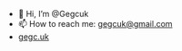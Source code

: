 - 👋 Hi, I’m @Gegcuk
- 📫 How to reach me: gegcuk@gmail.com
- <a href="gegc.uk">gegc.uk</a>

<!---
Gegcuk/Gegcuk is a ✨ special ✨ repository because its `README.md` (this file) appears on your GitHub profile.
You can click the Preview link to take a look at your changes.
--->
